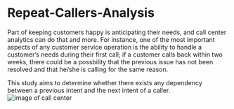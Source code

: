 # Repeat-Callers-Analysis
Part of keeping customers happy is anticipating their needs, and call center analytics can do that and more. For instance, one of the most important aspects of any customer service operation is the ability to handle a customer’s needs during their first call; if a customer calls back within two weeks, there could be a possbility that the previous issue has not been resolved and that he/she is calling for the same reason.

This study aims to determine whether there exists any dependency between a previous intent and the next intent of a caller.
![image of call center](https://www.google.ca/url?sa=i&rct=j&q=&esrc=s&source=images&cd=&cad=rja&uact=8&ved=2ahUKEwiKiY-o3LPdAhWI6IMKHShLDtYQjRx6BAgBEAU&url=http%3A%2F%2Fwww.callcenteradtech.com%2Ftopics%2Fcallcenteradtech%2Farticles%2F437765-erasing-struggle-call-centers.htm&psig=AOvVaw2VGvwOCa4Dhsz3yFEhD0t8&ust=1536781440152809)
